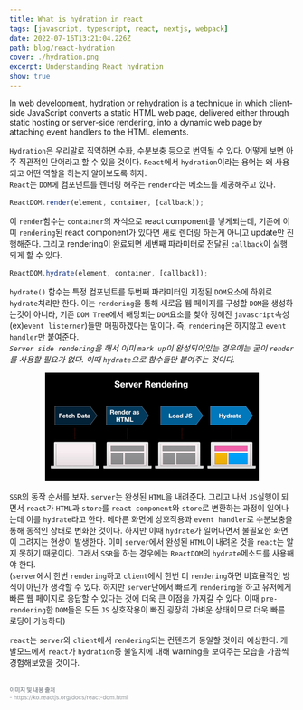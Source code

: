 ```yaml
---
title: What is hydration in react
tags: [javascript, typescript, react, nextjs, webpack]
date: 2022-07-16T13:21:04.226Z
path: blog/react-hydration
cover: ./hydration.png
excerpt: Understanding React hydration
show: true
---
```


<div class="quote">In web development, hydration or rehydration is a technique in which client-side JavaScript converts a static HTML web page, delivered either through static hosting or server-side rendering, into a dynamic web page by attaching event handlers to the HTML elements.</div>

`Hydration`은 우리말로 직역하면 수화, 수분보충 등으로 번역될 수 있다. 어떻게 보면 아주 직관적인 단어라고 할 수 있을 것이다. `React`에서 `hydration`이라는 용어는 왜 사용되고 어떤 역할을 하는지 알아보도록 하자.  
`React`는 `DOM`에 컴포넌트를 렌더링 해주는 `render`라는 메소드를 제공해주고 있다.
```javascript
ReactDOM.render(element, container, [callback]);
```
이 `render`함수는 `container`의 자식으로 react component를 넣게되는데, 기존에 이미 `rendering`된 react component가 있다면 새로 렌더링 하는게 아니고 update만 진행해준다. 그리고 rendering이 완료되면 세번째 파라미터로 전달된 `callback`이 실행되게 할 수 있다.

```javascript
ReactDOM.hydrate(element, container, [callback]);
```
`hydrate()` 함수는 특정 컴포넌트를 두번째 파라미터인 지정된 `DOM`요소에 하위로 `hydrate`처리만 한다. 이는 `rendering`을 통해 새로웁 웹 페이지를 구성할 `DOM`을 생성하는것이 아니라, 기존 `DOM Tree`에서 해당되는 `DOM`요소를 찾아 정해진 `javascript`속성 (ex)`event listerner`)들만 매핑하겠다는 말이다. 즉, `rendering`은 하지않고 `event handler`만 붙여준다.  
*`Server side rendering`을 해서 이미 `mark up`이 완성되어있는 경우에는 굳이 `render`를 사용할 필요가 없다. 이때 `hydrate`으로 함수들만 붙여주는 것이다.*

<div style="width: 75%;margin-bottom: 15px; margin-left:auto; margin-right: auto;">
  <img src="./ssr.png"  />
</div>

`SSR`의 동작 순서를 보자. `server`는 완성된 `HTML`을 내려준다. 그리고 나서 `JS`실행이 되면서 `react`가 `HTML`과 `store`를 `react component`와 `store`로 변환하는 과정이 일어나는데 이를 `hydrate`라고 한다. 메마른 화면에 상호작용과 `event handler`로 수분보충을 통해 동적인 상태로 변화한 것이다. 하지만 이때 `hydrate`가 일어나면서 불필요한 화면이 그려지는 현상이 발생한다. 이미 `server`에서 완성된 `HTML`이 내려온 것을 `react`는 알지 못하기 때문이다. 그래서 `SSR`을 하는 경우에는 `ReactDOM`의 `hydrate`메소드를 사용해야 한다.  
(`server`에서 한번 `rendering`하고 `client`에서 한번 더 `rendering`하면 비효율적인 방식이 아닌가 생각할 수 있다. 하지만 `server`단에서 빠르게 `rendering`을 하고 유저에게 빠른 웹 페이지로 응답할 수 있다는 것에 더욱 큰 이점을 가져갈 수 있다. 이때 `pre-rendering`한 `DOM`들은 모든 `JS` 상호작용이 빠진 굉장히 가벼운 상태이므로 더욱 빠른 로딩이 가능하다)

`react`는 `server`와 `client`에서 `rendering`되는 컨텐츠가 동일할 것이라 예상한다. 개발모드에서 `react`가 `hydration`중 불일치에 대해 warning을 보여주는 모습을 가끔씩 경험해보았을 것이다. 


<br/>
<div style="font-size:10px;color:#8b9196">
<b>이미지 및 내용 출처</b><br/>
- https://ko.reactjs.org/docs/react-dom.html<br/>  

</div>


